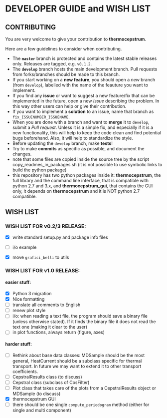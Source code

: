 # DEVELOPER GUIDE and WISH LIST
## CONTRIBUTING
You are very welcome to give your contribution to **thermocepstrum**.

Here are a few guidelines to consider when contributing.

- The **`master`** branch is protected and contains the latest stable releases only. Releases are tagged, e.g. `v0.1.2`.
- The **`develop`** branch hosts the main development branch. Pull requests from forks/branches should be made to this branch.
- If you start working on a **new feature**, you should open a *new* branch (from `develop`), labelled with the name of the feauture you want to implement.
- If you find any **issue** or want to suggest a new feature/fix that can be implemented in the future, open a new *Issue* describing the problem. In this way other users can help or give their contribution.
- If you want to implement a **solution** to an issue, name that branch as `fix_ISSUENUMBER_ISSUENAME`.
- When you are done with a branch and want to **merge** it to `develop`, submit a *Pull request*. Unless it is a simple fix, and especially if it is a new functionality, this will help to keep the code clean and find potential bugs beforehand. Also, it will help to standardize the style.
- Before updating the `develop` branch, make **tests**!
- Try to make **commits** as specific as possible, and document the changes.
- note that some files are copied inside the source tree by the script copy_readmes_in_packages.sh (it is not possible to use symbolic links to build the python package)
- this repository has two python packages inside it: **thermocepstrum**, the full library and the command line interface, that is compatible with python 2.7 and 3.x, and **thermocepstrum_gui**, that contains the GUI only, it depends on **thermocepstrum** and it is NOT python 2.7 compatible.


## WISH LIST

### WISH LIST FOR v0.2/3 RELEASE:
- [x]  write standard setup.py and package info files
- [ ]  i/o example
- [x]  move `grafici_belli` to utils


### WISH LIST FOR v1.0 RELEASE:
#### easier stuff:
- [x] Python 3 migration
- [x] Nice formatting
- [ ] translate all comments to English
- [ ] renew plot style
- [ ] i/o: when reading a text file, the program should save a binary file (unless otherwise stated). If it finds the binary file it does not read the text one (making it clear to the user)
- [ ] in plot functions, always return (figure, axes)

#### harder stuff:
- [ ] Rethink about base data classes: MDSample should be the most general, HeatCurrent should be a subclass specific for thermal transport. In future we may want to extend it to other transport coefficients.
- [ ] CepstralResults class (to discuss)
- [ ] Cepstral class (subclass of CosFilter)
- [ ] Plot class that takes care of the plots from a CepstralResults object or MDSample (to discuss)
- [x] thermocepstrum GUI
- [ ] there should be one single `compute_periodogram` method (either for single and multi component)

